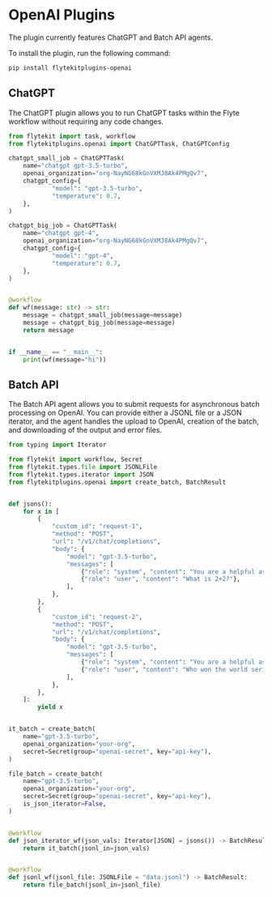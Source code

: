 # OpenAI Plugins

The plugin currently features ChatGPT and Batch API agents.

To install the plugin, run the following command:

```bash
pip install flytekitplugins-openai
```

## ChatGPT

The ChatGPT plugin allows you to run ChatGPT tasks within the Flyte workflow without requiring any code changes.

```python
from flytekit import task, workflow
from flytekitplugins.openai import ChatGPTTask, ChatGPTConfig

chatgpt_small_job = ChatGPTTask(
    name="chatgpt gpt-3.5-turbo",
    openai_organization="org-NayNG68kGnVXMJ8Ak4PMgQv7",
    chatgpt_config={
            "model": "gpt-3.5-turbo",
            "temperature": 0.7,
    },
)

chatgpt_big_job = ChatGPTTask(
    name="chatgpt gpt-4",
    openai_organization="org-NayNG68kGnVXMJ8Ak4PMgQv7",
    chatgpt_config={
            "model": "gpt-4",
            "temperature": 0.7,
    },
)


@workflow
def wf(message: str) -> str:
    message = chatgpt_small_job(message=message)
    message = chatgpt_big_job(message=message)
    return message


if __name__ == "__main__":
    print(wf(message="hi"))
```

## Batch API

The Batch API agent allows you to submit requests for asynchronous batch processing on OpenAI.
You can provide either a JSONL file or a JSON iterator, and the agent handles the upload to OpenAI,
creation of the batch, and downloading of the output and error files.

```python
from typing import Iterator

from flytekit import workflow, Secret
from flytekit.types.file import JSONLFile
from flytekit.types.iterator import JSON
from flytekitplugins.openai import create_batch, BatchResult


def jsons():
    for x in [
        {
            "custom_id": "request-1",
            "method": "POST",
            "url": "/v1/chat/completions",
            "body": {
                "model": "gpt-3.5-turbo",
                "messages": [
                    {"role": "system", "content": "You are a helpful assistant."},
                    {"role": "user", "content": "What is 2+2?"},
                ],
            },
        },
        {
            "custom_id": "request-2",
            "method": "POST",
            "url": "/v1/chat/completions",
            "body": {
                "model": "gpt-3.5-turbo",
                "messages": [
                    {"role": "system", "content": "You are a helpful assistant."},
                    {"role": "user", "content": "Who won the world series in 2020?"},
                ],
            },
        },
    ]:
        yield x


it_batch = create_batch(
    name="gpt-3.5-turbo",
    openai_organization="your-org",
    secret=Secret(group="openai-secret", key="api-key"),
)

file_batch = create_batch(
    name="gpt-3.5-turbo",
    openai_organization="your-org",
    secret=Secret(group="openai-secret", key="api-key"),
    is_json_iterator=False,
)


@workflow
def json_iterator_wf(json_vals: Iterator[JSON] = jsons()) -> BatchResult:
    return it_batch(jsonl_in=json_vals)


@workflow
def jsonl_wf(jsonl_file: JSONLFile = "data.jsonl") -> BatchResult:
    return file_batch(jsonl_in=jsonl_file)
```
